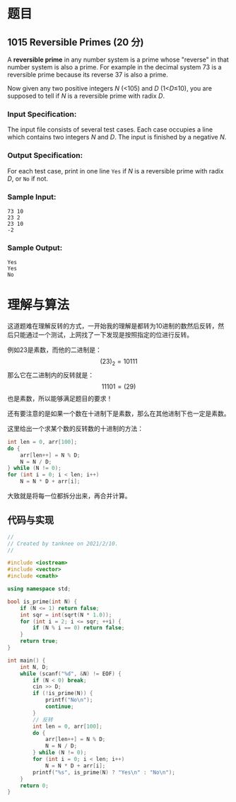 # 题目

## 1015 Reversible Primes (20 分)

A **reversible prime** in any number system is a prime whose "reverse" in that number system is also a prime. For example in the decimal system 73 is a reversible prime because its reverse 37 is also a prime.

Now given any two positive integers *N* (<105) and *D* (1<*D*≤10), you are supposed to tell if *N* is a reversible prime with radix *D*.

### Input Specification:

The input file consists of several test cases. Each case occupies a line which contains two integers *N* and *D*. The input is finished by a negative *N*.

### Output Specification:

For each test case, print in one line `Yes` if *N* is a reversible prime with radix *D*, or `No` if not.

### Sample Input:

```in
73 10
23 2
23 10
-2
```

### Sample Output:

```out
Yes
Yes
No
```

# 理解与算法

这道题难在理解反转的方式，一开始我的理解是都转为10进制的数然后反转，然后只能通过一个测试，上网找了一下发现是按照指定的位进行反转。

例如23是素数，而他的二进制是：
$$
(23)_2=10111
$$
那么它在二进制内的反转就是：
$$
11101=(29)
$$
也是素数，所以能够满足题目的要求！

还有要注意的是如果一个数在十进制下是素数，那么在其他进制下也一定是素数。

这里给出一个求某个数的反转数的十进制的方法：

```cpp
int len = 0, arr[100];
do {
    arr[len++] = N % D;
    N = N / D;
} while (N != 0);
for (int i = 0; i < len; i++)
    N = N * D + arr[i];
```

大致就是将每一位都拆分出来，再合并计算。

## 代码与实现

```cpp
//
// Created by tanknee on 2021/2/10.
//

#include <iostream>
#include <vector>
#include <cmath>

using namespace std;

bool is_prime(int N) {
    if (N <= 1) return false;
    int sqr = int(sqrt(N * 1.0));
    for (int i = 2; i <= sqr; ++i) {
        if (N % i == 0) return false;
    }
    return true;
}

int main() {
    int N, D;
    while (scanf("%d", &N) != EOF) {
        if (N < 0) break;
        cin >> D;
        if (!is_prime(N)) {
            printf("No\n");
            continue;
        }
        // 反转
        int len = 0, arr[100];
        do {
            arr[len++] = N % D;
            N = N / D;
        } while (N != 0);
        for (int i = 0; i < len; i++)
            N = N * D + arr[i];
        printf("%s", is_prime(N) ? "Yes\n" : "No\n");
    }
    return 0;
}
```